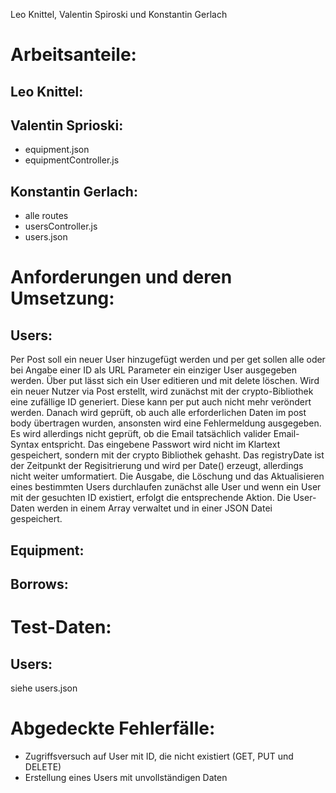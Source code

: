 Leo Knittel, Valentin Spiroski und Konstantin Gerlach

# Arbeitsanteile:
## Leo Knittel:


## Valentin Sprioski:
 - equipment.json
 - equipmentController.js

## Konstantin Gerlach:
- alle routes
- usersController.js
- users.json


# Anforderungen und deren Umsetzung:

## Users:
Per Post soll ein neuer User hinzugefügt werden und per get sollen alle oder bei Angabe einer ID als URL Parameter ein einziger User ausgegeben werden. Über put lässt sich ein User editieren und mit delete löschen. Wird ein neuer Nutzer via Post erstellt, wird zunächst mit der crypto-Bibliothek eine zufällige ID generiert. Diese kann per put auch nicht mehr veröndert werden. Danach wird geprüft, ob auch alle erforderlichen Daten im post body übertragen wurden, ansonsten wird eine Fehlermeldung ausgegeben. Es wird allerdings nicht geprüft, ob die Email tatsächlich valider Email-Syntax entspricht. Das eingebene Passwort wird nicht im Klartext gespeichert, sondern mit der crypto Bibliothek gehasht. Das registryDate ist der Zeitpunkt der Regisitrierung und wird per Date() erzeugt, allerdings nicht weiter umformatiert. Die Ausgabe, die Löschung und das Aktualisieren eines bestimmten Users durchlaufen zunächst alle User und wenn ein User mit der gesuchten ID existiert, erfolgt die entsprechende Aktion. Die User-Daten werden in einem Array verwaltet und in einer JSON Datei gespeichert.

## Equipment:


## Borrows:

# Test-Daten:
## Users:
siehe users.json


# Abgedeckte Fehlerfälle:
- Zugriffsversuch auf User mit ID, die nicht existiert (GET, PUT und DELETE)
- Erstellung eines Users mit unvollständigen Daten